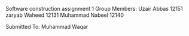 Software construction
assignment 1
Group Members:
Uzair Abbas 12151
zaryab Waheed 12131
Muhammad Nabeel 12140

Submitted To: Muhammad Waqar
